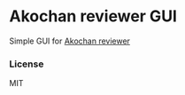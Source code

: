 Akochan reviewer GUI
========================

Simple GUI for [Akochan reviewer](https://github.com/Equim-chan/akochan-reviewer)

### License

MIT
